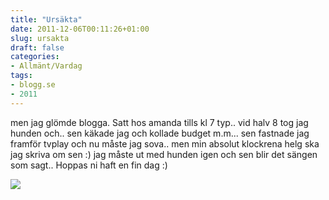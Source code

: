 ```yaml
---
title: "Ursäkta"
date: 2011-12-06T00:11:26+01:00
slug: ursakta
draft: false
categories:
- Allmänt/Vardag
tags:
- blogg.se
- 2011
---
```

men jag glömde blogga. Satt hos amanda tills kl 7 typ.. vid halv 8 tog jag hunden och.. sen käkade jag och kollade budget m.m... sen fastnade jag framför tvplay och nu måste jag sova.. men min absolut klockrena helg ska jag skriva om sen :) jag måste ut med hunden igen och sen blir det sängen som sagt.. Hoppas ni haft en fin dag :)  
  
![](/assets/images/blogg.se/wp_001947_177991642.jpg)
